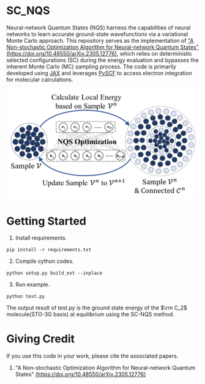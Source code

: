# SC_NQS
Neural-network Quantum States (NQS) harness the capabilities of neural networks to learn accurate ground-state wavefunctions via a variational Monte Carlo approach. This repository serves as the implementation of ["A Non-stochastic Optimization Algorithm for Neural-network Quantum States"](https://doi.org/10.48550/arXiv.2305.12776) [(https://doi.org/10.48550/arXiv.2305.12776)](https://doi.org/10.48550/arXiv.2305.12776), which relies on deterministic selected configurations (SC) during the energy evaluation and bypasses the inherent Monte Carlo (MC) sampling process. The code is primarily developed using [JAX](https://github.com/google/jax) and leverages [PySCF](https://github.com/pyscf/pyscf) to access electron integration for molecular calculations.

![Table of Contents](./figures/TOC.png)

# Getting Started

1. Install requirements.

```
pip install -r requirements.txt
```

2. Compile cython codes.

```
python setup.py build_ext --inplace
```

3. Run example.

```
python test.py
```

The output result of test.py is the ground state energy of the $\rm C_2$ molecule(STO-3G basis) at equilibrium using the SC-NQS method.

# Giving Credit
If you use this code in your work, please cite the associated papers.

1. "A Non-stochastic Optimization Algorithm for Neural-network Quantum States" [(https://doi.org/10.48550/arXiv.2305.12776)](https://doi.org/10.48550/arXiv.2305.12776)
